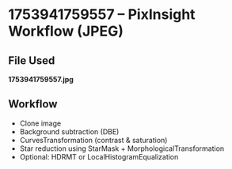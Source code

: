 # 1753941759557 – PixInsight Workflow (JPEG)

## File Used
**1753941759557.jpg**

## Workflow
- Clone image
- Background subtraction (DBE)
- CurvesTransformation (contrast & saturation)
- Star reduction using StarMask + MorphologicalTransformation
- Optional: HDRMT or LocalHistogramEqualization
